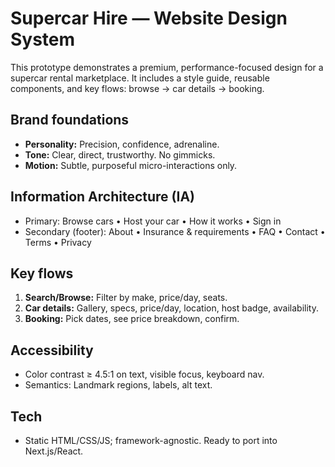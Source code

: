 # Supercar Hire — Website Design System

This prototype demonstrates a premium, performance-focused design for a supercar rental marketplace.
It includes a style guide, reusable components, and key flows: browse → car details → booking.

## Brand foundations
- **Personality:** Precision, confidence, adrenaline.
- **Tone:** Clear, direct, trustworthy. No gimmicks.
- **Motion:** Subtle, purposeful micro-interactions only.

## Information Architecture (IA)
- Primary: Browse cars • Host your car • How it works • Sign in
- Secondary (footer): About • Insurance & requirements • FAQ • Contact • Terms • Privacy

## Key flows
1. **Search/Browse:** Filter by make, price/day, seats.
2. **Car details:** Gallery, specs, price/day, location, host badge, availability.
3. **Booking:** Pick dates, see price breakdown, confirm.

## Accessibility
- Color contrast ≥ 4.5:1 on text, visible focus, keyboard nav.
- Semantics: Landmark regions, labels, alt text.

## Tech
- Static HTML/CSS/JS; framework-agnostic. Ready to port into Next.js/React.
